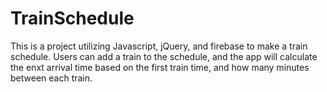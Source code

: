 # TrainSchedule

This is a project utilizing Javascript, jQuery, and firebase to make a train schedule.  Users can add a train to the schedule, and the app will calculate the enxt arrival time based on the first train time, and how many minutes between each train.